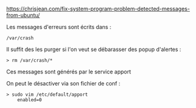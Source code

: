 https://chrisjean.com/fix-system-program-problem-detected-messages-from-ubuntu/

Les messages d'erreurs sont écrits dans :

    /var/crash

Il suffit des les purger si l'on veut se débarasser des popup d'alertes :

    > rm /var/crash/*

Ces messages sont générés par le service apport

On peut le désactiver via son fichier de conf :

    > sudo vim /etc/default/apport
        enabled=0
